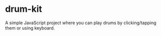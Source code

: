 # drum-kit
A simple JavaScript project where you can play drums by clicking/tapping them or using keyboard.
